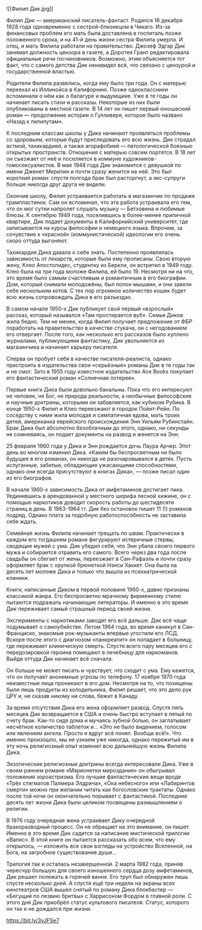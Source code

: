 ![[Филип Дик.jpg]]

Филип Дик — американский писатель-фантаст. Родился 16 декабря 1928 года одновременно с сестрой-близнецом в Чикаго. Из-за финансовых проблем его мать была доставлена в госпиталь позже положенного срока, и на 41-й день жизни сестра Филипа умерла. И отец, и мать Филипа работали на правительство. Джозеф Эдгар Дик занимал должность цензора в газете, а Доротея Грант редактировала официальные речи госчиновников. Возможно, этим объясняется тот факт, что с самого детства Дик ненавидел всё, что связано с цензурой и государственной властью.

Родители Филипа развелись, когда ему было три года. Он с матерью переехал из Иллинойса в Калифорнию. Позже одноклассники вспоминали о нём как о балагуре и выдумщике. Уже в те годы он начинает писать стихи и рассказы. Некоторые из них были опубликованы в местной газете. В 14 лет он пишет первый юношеский роман — продолжение истории о Гулливере, которое было названо «Назад к лилипутам».

К последним классам школы у Дика начинают проявляться проблемы со здоровьем, которые будут преследовать его всю жизнь. Дик страдал астмой, тахикардией, а также агорафобией — патологической боязнью открытых пространств. Отношения с матерью совсем портятся. В 18 лет он съезжает от неё и поселяется в коммуне художников-гомосексуалистов. В мае 1948 года Дик знакомится с девушкой по имени Дженет Мерилин и почти сразу женится на ней. Это был короткий роман: спустя полгода брак был расторгнут, а экс-супруги больше никогда друг друга не видели.

Окончив школу, Филип устраивается работать в магазинчик по продаже грампластинок. Сам он вспоминал, что эта работа устраивала его тем, что он мог сутки напролет слушать музыку — Бетховена и любимые блюзы. К сентябрю 1949 года, поселившись в более-менее приличной квартире, Дик подает документы в Калифорнийский университет, где записывается на курсы философии и немецкого языка. Впрочем, за сочувствие к «красной» (коммунистической) идеологии его очень скоро оттуда выгоняют.

Тахикардия Дика давала о себе знать. Постепенно проявлялась зависимость от лекарств, которые были ему прописаны. Свою вторую жену, Клео Апостолидес, студентку из Беркли, он встретил в 1949 году. Клео была на три года моложе Филипа, ей было 19. Несмотря ни на что, это время было самым счастливым и романтичным в его биографии. Дом, который снимали молодожёны, был полон мышами, и они завели себе нескольким котов. С тех пор огромное количество кошек будет всю жизнь сопровождать Дика в его разъездах.

В самом начале 1950-х Дик публикует свой первый «взрослый» рассказ, который назывался «Там простирается вуб». Семья Диков жила бедно. Тем не менее, когда Филип получает предложение от ФБР поработать на правительство в качестве стукача, он с негодованием его отвергает. После того, как несколько его рассказов было куплено журналами, публикующими фантастику, Дик увольняется из магазинчика и начинает карьеру писателя.

Сперва он пробует себя в качестве писателя-реалиста, однако пристроить в издательства свои «серьёзные» романы Дик в те годы так и не смог. Зато в 1955 году известное издательство Ace Books покупает его фантастический роман «Солнечная лотерея».

Первые книги Дика были довольно банальны. Пока что его интересуют не человек, не Бог, не природа реальности, а необычные философские и научные доктрины, которыми он забавляется, как кубиком Рубика. В конце 1950-х Филип и Клео переезжают в городок Пойнт-Рейн. По соседству с ними жила молодая и симпатичная вдова, мать троих детей, американка еврейского происхождения Энн Уильям Рубинстайн. Брак Дика был абсолютно безоблачным до этого, однако, ни секунды не сомневаясь, он подает документы на развод и женится на Энн.

25 февраля 1960 года у Дика и Энн рождается дочь Лаура Арчер. Этот день во многом изменил Дика. «Каким бы беспросветным ни было будущее в его романах, он никогда не разочаровывался в детях. Пусть испуганные, забитые, обладающие ужасающими способностями, однако они всегда присутствуют в книгах Дика», — позже писал один из его биографов.

В начале 1960-х зависимость Дика от амфетаминов достигает пика. Уединившись в арендованной у местного шерифа лесной хижине, он с помощью наркотиков доводит скорость работы до шестидесяти страниц в день. В 1963-1964 гг. Дик без остановок пишет 11 (!) романов подряд. Однако плата за подобную работоспособность не заставила себя ждать.

Семейная жизнь Филипа начинает трещать по швам. Практически в каждом его тогдашнем романе фигурируют истеричные стервы, сводящие мужей с ума. Дик убедил себя, что Энн убила своего первого мужа и собирается отравить его самого. Всего через два года после свадьбы он сбегает от жены, переезжает в Сан-Рафаэль и почти сразу оформляет брак с хрупкой брюнеткой Нэнси Хаккет. Она была на десять лет моложе Дика и только что вышла из психиатрической клиники.

Книги, написанные Диком в первой половине 1960-х, давно признаны классикой жанра. Его беспросветно мрачному фирменному стилю пытаются подражать начинающие литераторы. И именно в это время Дик переживает самый страшный период своей жизни.

Эксперименты с наркотиками заводят его всё дальше. Дик всё чаще подумывает о самоубийстве. Летом 1964 года, во время каникул в Сан-Франциско, знакомые рок-музыканты впервые угостили его ЛСД. Вскоре после этого с диагнозом «панкреатит» он попадает в больницу, где переживает клиническую смерть. Спустя всего пару месяцев его с передозировкой героина помещают в лечебницу для наркоманов. Выйдя оттуда Дик начинает всё сначала.

Он больше не может писать и чувствует, что сходит с ума. Ему кажется, что он получает анонимные угрозы по телефону. 17 ноября 1970 года неизвестные лица проникают в его дом. Несмотря на то, что похищены были лишь продукты из холодильника, Филип решает, что это дело рук ЦРУ и, не сказав никому ни слова, бежит в Канаду.

За время отсутствия Дика его жена оформляет развод. Спустя пять месяцев Дик возвращается в США и очень быстро вступает в пятый по счету брак. Как-то сидя дома и мучаясь зубной болью, он заглатывает несчётное количество таблеток и... «Это не было видением, голосом или явлением ангела. Просто я вдруг всё понял. Вообще всё!». Что именно произошло, мы не узнаем уже никогда, однако пережитый им в эту ночь религиозный опыт изменил всю дальнейшую жизнь Филипа Дика.

Экзотические религиозные доктрины всегда интересовали Дика. Уже в своем раннем романе «Марионетки мироздания» он обыгрывал положения зороастризма. Его лучшие фантастические вещи вроде «Трёх стигматов Палмера Элдрича», «Ока небесного» или «Лабиринтов смерти» можно при желании читать как богословские трактаты. Однако после той ночи он окончательно порывает с фантастикой. Последние десять лет жизни Дика были целиком посвящены размышлениям о религии.

В 1976 году очередная жена устраивает Дику очередной бракоразводный процесс. Он не обращает на это внимание, он пишет. Именно в это время Дик садится за написание мистической трилогии «Валис». В этой книге он пытается рассказать обо всем, что ему открылось, — изложить все свои взгляды на устройство Вселенной, на Бога, на загробное существование души...

Трилогия так и осталась незавершенной. 2 марта 1982 года, приняв чересчур большую для своего изношенного сердца дозу амфетаминов, Дик решает полежать в горячей ванне. Его труп был обнаружен лишь спустя несколько дней. А спустя ещё три недели на экраны всех кинотеатров США вышел снятый по роману Дика блокбастер — «Бегущий по лезвию бритвы» с Харрисоном Фордом в главной роли. С этого дня Дик приобрёл статус культового писателя. Статус, которого он так и не дождался при жизни.

https://bit.ly/3vJFSe7